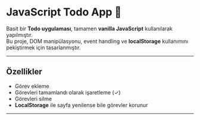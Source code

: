 # JavaScript Todo App 📝

Basit bir **Todo uygulaması**, tamamen **vanilla JavaScript** kullanılarak yapılmıştır.  
Bu proje, DOM manipülasyonu, event handling ve **localStorage** kullanımını pekiştirmek için tasarlanmıştır.

---

## Özellikler
- Görev ekleme  
- Görevleri tamamlandı olarak işaretleme (✓)  
- Görevleri silme  
- **LocalStorage** ile sayfa yenilense bile görevler korunur  

---